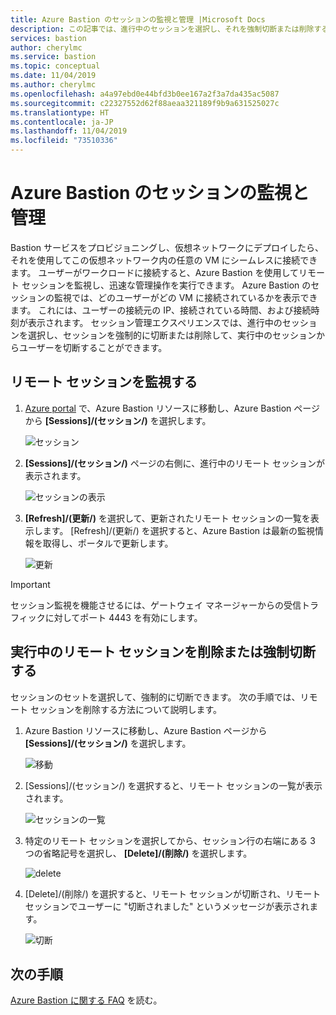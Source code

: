 ```yaml
---
title: Azure Bastion のセッションの監視と管理 |Microsoft Docs
description: この記事では、進行中のセッションを選択し、それを強制切断または削除する方法について説明します。
services: bastion
author: cherylmc
ms.service: bastion
ms.topic: conceptual
ms.date: 11/04/2019
ms.author: cherylmc
ms.openlocfilehash: a4a97ebd0e44bfd3b0ee167a2f3a7da435ac5087
ms.sourcegitcommit: c22327552d62f88aeaa321189f9b9a631525027c
ms.translationtype: HT
ms.contentlocale: ja-JP
ms.lasthandoff: 11/04/2019
ms.locfileid: "73510336"
---
```

# <a name="session-monitoring-and-management-for-azure-bastion"></a>Azure Bastion のセッションの監視と管理

Bastion サービスをプロビジョニングし、仮想ネットワークにデプロイしたら、それを使用してこの仮想ネットワーク内の任意の VM にシームレスに接続できます。 ユーザーがワークロードに接続すると、Azure Bastion を使用してリモート セッションを監視し、迅速な管理操作を実行できます。 Azure Bastion のセッションの監視では、どのユーザーがどの VM に接続されているかを表示できます。 これには、ユーザーの接続元の IP、接続されている時間、および接続時刻が表示されます。 セッション管理エクスペリエンスでは、進行中のセッションを選択し、セッションを強制的に切断または削除して、実行中のセッションからユーザーを切断することができます。

## <a name="monitor"></a>リモート セッションを監視する

1. [Azure portal](https://portal.azure.com) で、Azure Bastion リソースに移動し、Azure Bastion ページから **[Sessions]/(セッション/)** を選択します。

   ![セッション](./media/session-monitoring/sessions.png)
2. **[Sessions]/(セッション/)** ページの右側に、進行中のリモート セッションが表示されます。

   ![セッションの表示](./media/session-monitoring/view-session.png)
3. **[Refresh]/(更新/)** を選択して、更新されたリモート セッションの一覧を表示します。 [Refresh]/(更新/) を選択すると、Azure Bastion は最新の監視情報を取得し、ポータルで更新します。

   ![更新](./media/session-monitoring/refresh.png)

>[!IMPORTANT]
> セッション監視を機能させるには、ゲートウェイ マネージャーからの受信トラフィックに対してポート 4443 を有効にします。
>

## <a name="view"></a>実行中のリモート セッションを削除または強制切断する

セッションのセットを選択して、強制的に切断できます。 次の手順では、リモート セッションを削除する方法について説明します。

1. Azure Bastion リソースに移動し、Azure Bastion ページから **[Sessions]/(セッション/)** を選択します。

   ![移動](./media/session-monitoring/navigate.png)
2. [Sessions]/(セッション/) を選択すると、リモート セッションの一覧が表示されます。

   ![セッションの一覧](./media/session-monitoring/list.png)
3. 特定のリモート セッションを選択してから、セッション行の右端にある 3 つの省略記号を選択し、 **[Delete]/(削除/)** を選択します。

   ![delete](./media/session-monitoring/delete.png)
4. [Delete]/(削除/) を選択すると、リモート セッションが切断され、リモート セッションでユーザーに "切断されました" というメッセージが表示されます。

   ![切断](./media/session-monitoring/disconnect.png)

## <a name="next-steps"></a>次の手順

[Azure Bastion に関する FAQ](bastion-faq.md) を読む。